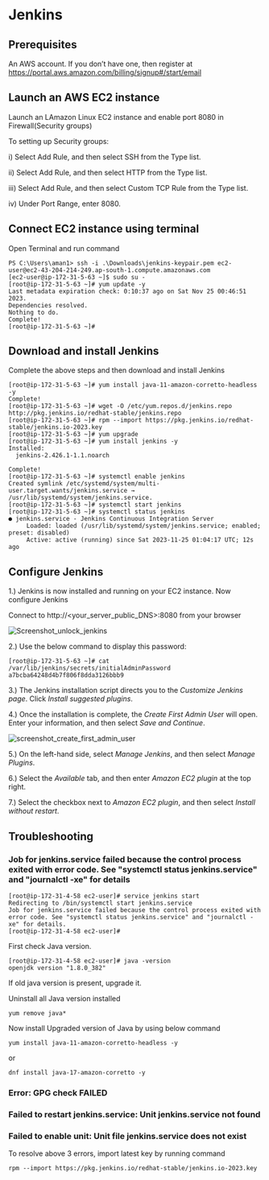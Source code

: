 # Jenkins

## Prerequisites

An AWS account. If you don’t have one, then register at https://portal.aws.amazon.com/billing/signup#/start/email

## Launch an AWS EC2 instance

Launch an LAmazon Linux EC2 instance and enable port 8080 in Firewall(Security groups)

  To setting up Security groups:
  
  i) Select Add Rule, and then select SSH from the Type list.
  
  ii) Select Add Rule, and then select HTTP from the Type list.
  
  iii) Select Add Rule, and then select Custom TCP Rule from the Type list.
  
  iv) Under Port Range, enter 8080.

## Connect EC2 instance using terminal

Open Terminal and run command

```
PS C:\Users\aman1> ssh -i .\Downloads\jenkins-keypair.pem ec2-user@ec2-43-204-214-249.ap-south-1.compute.amazonaws.com
[ec2-user@ip-172-31-5-63 ~]$ sudo su -
[root@ip-172-31-5-63 ~]# yum update -y
Last metadata expiration check: 0:10:37 ago on Sat Nov 25 00:46:51 2023.
Dependencies resolved.
Nothing to do.
Complete!
[root@ip-172-31-5-63 ~]#
```

## Download and install Jenkins

Complete the above steps and then download and install Jenkins

```
[root@ip-172-31-5-63 ~]# yum install java-11-amazon-corretto-headless -y
Complete!
[root@ip-172-31-5-63 ~]# wget -O /etc/yum.repos.d/jenkins.repo http://pkg.jenkins.io/redhat-stable/jenkins.repo
[root@ip-172-31-5-63 ~]# rpm --import https://pkg.jenkins.io/redhat-stable/jenkins.io-2023.key
[root@ip-172-31-5-63 ~]# yum upgrade
[root@ip-172-31-5-63 ~]# yum install jenkins -y
Installed:
  jenkins-2.426.1-1.1.noarch

Complete!
[root@ip-172-31-5-63 ~]# systemctl enable jenkins
Created symlink /etc/systemd/system/multi-user.target.wants/jenkins.service → /usr/lib/systemd/system/jenkins.service.
[root@ip-172-31-5-63 ~]# systemctl start jenkins
[root@ip-172-31-5-63 ~]# systemctl status jenkins
● jenkins.service - Jenkins Continuous Integration Server
     Loaded: loaded (/usr/lib/systemd/system/jenkins.service; enabled; preset: disabled)
     Active: active (running) since Sat 2023-11-25 01:04:17 UTC; 12s ago
 ```

## Configure Jenkins

1.) Jenkins is now installed and running on your EC2 instance. Now configure Jenkins

  Connect to http://<your_server_public_DNS>:8080 from your browser
  
  ![Screenshot_unlock_jenkins](https://github.com/aman1221997/Jenkins/assets/60047833/cb40f855-55d0-475a-8988-08f031d31342)

2.) Use the below command to display this password:

```
[root@ip-172-31-5-63 ~]# cat /var/lib/jenkins/secrets/initialAdminPassword
a7bcba64248d4b7f806f8dda3126bbb9
```
3.) The Jenkins installation script directs you to the *Customize Jenkins page*. Click *Install suggested plugins*.

4.) Once the installation is complete, the *Create First Admin Use*r will open. Enter your information, and then select *Save and Continue*.

  ![screenshot_create_first_admin_user](https://github.com/aman1221997/Jenkins/assets/60047833/d4747674-b436-4bb9-9985-88cb738ddba4)

5.) On the left-hand side, select *Manage Jenkins*, and then select *Manage Plugins*.

6.) Select the *Available* tab, and then enter *Amazon EC2 plugin* at the top right.

7.) Select the checkbox next to *Amazon EC2 plugin*, and then select *Install without restart*.


## Troubleshooting

### Job for jenkins.service failed because the control process exited with error code. See "systemctl status jenkins.service" and "journalctl -xe" for details

```
[root@ip-172-31-4-58 ec2-user]# service jenkins start
Redirecting to /bin/systemctl start jenkins.service
Job for jenkins.service failed because the control process exited with error code. See "systemctl status jenkins.service" and "journalctl -xe" for details.
[root@ip-172-31-4-58 ec2-user]#
```
First check Java version.
```
[root@ip-172-31-4-58 ec2-user]# java -version
openjdk version "1.8.0_382"
```
If old java version is present, upgrade it.

Uninstall all Java version installed

    yum remove java*   

Now install Upgraded version of Java by using below command

    yum install java-11-amazon-corretto-headless -y
    
or

    dnf install java-17-amazon-corretto -y


### Error: GPG check FAILED

### Failed to restart jenkins.service: Unit jenkins.service not found

### Failed to enable unit: Unit file jenkins.service does not exist

To resolve above 3 errors, import latest key by running command

    rpm --import https://pkg.jenkins.io/redhat-stable/jenkins.io-2023.key





